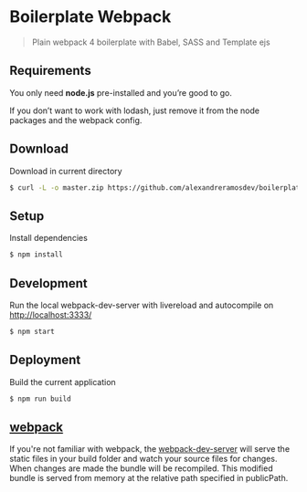 # Boilerplate Webpack

> Plain webpack 4 boilerplate with Babel, SASS and Template ejs

## Requirements

You only need <b>node.js</b> pre-installed and you’re good to go.

If you don’t want to work with lodash, just remove it from the node packages and the webpack config.

## Download

Download in current directory

```sh
$ curl -L -o master.zip https://github.com/alexandreramosdev/boilerplate-webpack/archive/master.zip && unzip master.zip && rm master.zip && mv ./ boilerplate-webpack-master/{.,}* ./ && rm -r ./boilerplate-webpack-master && npm install
```

## Setup

Install dependencies

```sh
$ npm install
```

## Development

Run the local webpack-dev-server with livereload and autocompile on [http://localhost:3333/](http://localhost:3333/)

```sh
$ npm start
```

## Deployment

Build the current application

```sh
$ npm run build
```

## [webpack](https://webpack.js.org/)

If you're not familiar with webpack, the [webpack-dev-server](https://webpack.js.org/configuration/dev-server/) will serve the static files in your build folder and watch your source files for changes.
When changes are made the bundle will be recompiled. This modified bundle is served from memory at the relative path specified in publicPath.
